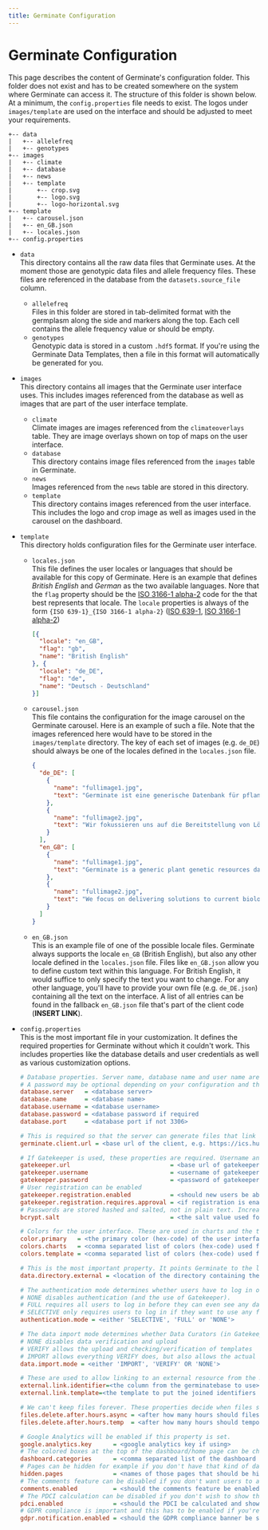```yaml
---
title: Germinate Configuration
---
```


# Germinate Configuration
This page describes the content of Germinate's configuration folder. This folder does not exist and has to be created somewhere on the system where Germinate can access it.
The structure of this folder is shown below. At a minimum, the `config.properties` file needs to exist. The logos under `images/template` are used on the interface and should be adjusted to meet your requirements.


```
+-- data
|   +-- allelefreq
|   +-- genotypes
+-- images
|   +-- climate
|   +-- database
|   +-- news
|   +-- template
|       +-- crop.svg
|       +-- logo.svg
|       +-- logo-horizontal.svg
+-- template
|   +-- carousel.json
|   +-- en_GB.json
|   +-- locales.json
+-- config.properties
```

- `data`  
This directory contains all the raw data files that Germinate uses. At the moment those are genotypic data files and allele frequency files. These files are referenced in the database from the `datasets.source_file` column.
  - `allelefreq`  
  Files in this folder are stored in tab-delimited format with the germplasm along the side and markers along the top. Each cell contains the allele frequency value or should be empty.
  - `genotypes`  
  Genotypic data is stored in a custom `.hdf5` format. If you're using the Germinate Data Templates, then a file in this format will automatically be generated for you.
- `images`  
This directory contains all images that the Germinate user interface uses. This includes images referenced from the database as well as images that are part of the user interface template.
  - `climate`  
  Climate images are images referenced from the `climateoverlays` table. They are image overlays shown on top of maps on the user interface.
  - `database`  
  This directory contains image files referenced from the `images` table in Germinate.
  - `news`  
  Images referenced from the `news` table are stored in this directory.
  - `template`  
  This directory contains images referenced from the user interface. This includes the logo and crop image as well as images used in the carousel on the dashboard.
- `template`  
This directory holds configuration files for the Germinate user interface.
  - `locales.json`  
  This file defines the user locales or languages that should be available for this copy of Germinate. Here is an example that defines *British English* and *German* as the two available languages. Nore that the `flag` property should be the [ISO 3166-1 alpha-2](https://en.wikipedia.org/wiki/ISO_3166-1_alpha-2) code for the that best represents that locale. The `locale` properties is always of the form `{ISO 639-1}_{ISO 3166-1 alpha-2}` ([ISO 639-1](https://en.wikipedia.org/wiki/ISO_639-1), [ISO 3166-1 alpha-2](https://en.wikipedia.org/wiki/ISO_3166-1_alpha-2))
  
      ```json
      [{
        "locale": "en_GB",
        "flag": "gb",
        "name": "British English"
      }, {
        "locale": "de_DE",
        "flag": "de",
        "name": "Deutsch - Deutschland"
      }]
      ```
  - `carousel.json`  
  This file contains the configuration for the image carousel on the Germinate carousel. Here is an example of such a file. Note that the images referenced here would have to be stored in the `images/template` directory. The key of each set of images (e.g. `de_DE`) should always be one of the locales defined in the `locales.json` file.  
      ```json
      {
        "de_DE": [
          {
            "name": "fullimage1.jpg",
            "text": "Germinate ist eine generische Datenbank für pflanzengenetische Ressourcen die Hilfsmittel für die Aufbewahrung von Standardsammlungsinformationen und Pflanzenausweisdaten sowie kompliziertere Datentypen wie phänotypische, genotypische und Feldexperimentdaten bereitstellt."
          },
          {
            "name": "fullimage2.jpg",
            "text": "Wir fokussieren uns auf die Bereitstellung von Lösungen für aktuelle biologische Herausforderungen und entwickeln neuartige Visualisierungen und Benutzeroberflächen die es Benutzern erlauben mehr aus ihren Daten zu machen."
          }
        ],
        "en_GB": [
          {
            "name": "fullimage1.jpg",
            "text": "Germinate is a generic plant genetic resources database and offers facilities to store both standard collection information and passport data along with more advanced data types such as phenotypic, genotypic and field trial data."
          },
          {
            "name": "fullimage2.jpg",
            "text": "We focus on delivering solutions to current biological problems and develop novel visualizations and interfaces to allow users to get more from their data."
          }
        ]
      }
      ```
  - `en_GB.json`  
  This is an example file of one of the possible locale files. Germinate always supports the locale `en_GB` (British English), but also any other locale defined in the `locales.json` file. Files like `en_GB.json` allow you to define custom text within this language. For British English, it would suffice to only specify the text you want to change. For any other language, you'll have to provide your own file (e.g. `de_DE.json`) containing all the text on the interface. A list of all entries can be found in the fallback `en_GB.json` file that's part of the client code (**INSERT LINK**).
- `config.properties`  
This is the most important file in your customization. It defines the required properties for Germinate without which it couldn't work. This includes properties like the database details and user credentials as well as various customization options.

    ```ini
    # Database properties. Server name, database name and user name are required.
    # A password may be optional depending on your configuration and the port only needs to be provided if it's not 3306. 
    database.server   = <database server>
    database.name     = <database name>
    database.username = <database username>
    database.password = <database password if required
    database.port     = <database port if not 3306>
    
    # This is required so that the server can generate files that link back to the user interface
    germinate.client.url = <base url of the client, e.g. https://ics.hutton.ac.uk/germinate-demo/>
    
    # If Gatekeeper is used, these properties are required. Username and password have to be the credentials of an actual Gatekeeper user with admin permissions for this Germinate database. 
    gatekeeper.url                            = <base url of gatekeeper if using>
    gatekeeper.username                       = <username of gatekeeper if using>
    gatekeeper.password                       = <password of gatekeeper if using and required>
    # User registration can be enabled
    gatekeeper.registration.enabled           = <should new users be able to register for an account>
    gatekeeper.registration.requires.approval = <if registration is enabled, does it require approval from an administrator>
    # Passwords are stored hashed and salted, not in plain text. Increasing the salt will make it more robust against brute force attackes, but will also slow down authentication of genuine logins.
    bcrypt.salt                               = <the salt value used for password hashing. higher means more secure, but also slower. 10 default>

    # Colors for the user interface. These are used in charts and the template. All have to be privided as Hex colors (e.g. #ffffff for white or #000000 for black)      
    color.primary   = <the primary color (hex-code) of the user interface>
    colors.charts   = <comma separated list of colors (hex-code) used for charts>
    colors.template = <comma separated list of colors (hex-code) used for the user interface>
    
    # This is the most important property. It points Germinate to the location of all configuration files.
    data.directory.external = <location of the directory containing the configuration files (the ones explained in this section). Should be '/data/germinate' if using the Docker image.>
    
    # The authentication mode determines whether users have to log in or not.
    # NONE disables authentication (and the use of Gatekeeper).
    # FULL requires all users to log in before they can even see any data.
    # SELECTIVE only requires users to log in if they want to use any features that alter the database, e.g. creating groups, adding comments, etc.
    authentication.mode = <either 'SELECTIVE', 'FULL' or 'NONE'>
  
    # The data import mode determines whether Data Curators (in Gatekeeper) can verify or upload data in the Excel templates.
    # NONE disables data verification and upload
    # VERIFY allows the upload and checking/verification of templates
    # IMPORT allows everything VERIFY does, but also allows the actual import of data after the verification step
    data.import.mode = <either 'IMPORT', 'VERIFY' OR 'NONE'>
  
    # These are used to allow linking to an external resource from the marked germplasm page
    external.link.identifier=<the column from the germinatebase to use>
    external.link.template=<the template to put the joined identifiers into. Has to include '{identifiers}' e.g. 'https://www.google.co.uk/search?q={identifiers}'>
    
    # We can't keep files forever. These properties decide when files should be deleted.
    files.delete.after.hours.async = <after how many hours should files created from async import/export tasks be deleted>
    files.delete.after.hours.temp  = <after how many hours should temporary files be deleted (e.g. chart files, synchronous download files, etc)>
    
    # Google Analytics will be enabled if this property is set.
    google.analytics.key      = <google analytics key if using>
    # The colored boxes at the top of the dashboard/home page can be changed here.
    dashboard.categories      = <comma separated list of the dashboard categories to show. any of: 'germplasm', 'markers', 'traits', 'locations', 'compounds', 'groups', 'compounds', 'datasets'>
    # Pages can be hidden for example if you don't have that kind of data.
    hidden.pages              = <names of those pages that should be hidden from the user interface (**LINK TO FILE HERE**)>
    # The comments feature can be disabled if you don't want users to add comments.
    comments.enabled          = <should the comments feature be enabled>
    # The PDCI calculation can be disabled if you don't wish to show this information.
    pdci.enabled              = <should the PDCI be calculated and shown on the user interface>
    # GDPR compliance is important and this has to be enabled if you're expecting users from the EU. It gives them the option to enable non-essential cookies for convenience. 
    gdpr.notification.enabled = <should the GDPR compliance banner be shown. if so, users can deny the usage of cookies which will disable some features>
    ```
  